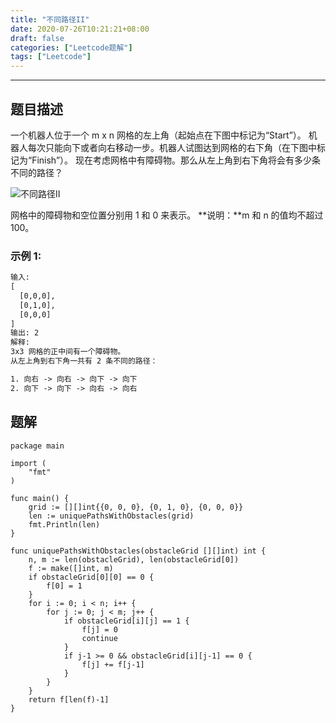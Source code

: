 ```yaml
---
title: "不同路径II"
date: 2020-07-26T10:21:21+08:00
draft: false
categories: ["Leetcode题解"]
tags: ["Leetcode"]
---
```


---

## 题目描述

一个机器人位于一个 m x n 网格的左上角（起始点在下图中标记为“Start”）。
机器人每次只能向下或者向右移动一步。机器人试图达到网格的右下角（在下图中标记为“Finish”）。
现在考虑网格中有障碍物。那么从左上角到右下角将会有多少条不同的路径？

![不同路径II](http://file.yeqiongzhou.top/unique-paths-ii.jpg)

网格中的障碍物和空位置分别用 1 和 0 来表示。
**说明：**m 和 n 的值均不超过 100。

### 示例 1:

``` html
输入:
[
  [0,0,0],
  [0,1,0],
  [0,0,0]
]
输出: 2
解释:
3x3 网格的正中间有一个障碍物。
从左上角到右下角一共有 2 条不同的路径：

1. 向右 -> 向右 -> 向下 -> 向下
2. 向下 -> 向下 -> 向右 -> 向右

```

## 题解

``` golang
package main

import (
	"fmt"
)

func main() {
	grid := [][]int{{0, 0, 0}, {0, 1, 0}, {0, 0, 0}}
	len := uniquePathsWithObstacles(grid)
	fmt.Println(len)
}

func uniquePathsWithObstacles(obstacleGrid [][]int) int {
	n, m := len(obstacleGrid), len(obstacleGrid[0])
	f := make([]int, m)
	if obstacleGrid[0][0] == 0 {
		f[0] = 1
	}
	for i := 0; i < n; i++ {
		for j := 0; j < m; j++ {
			if obstacleGrid[i][j] == 1 {
				f[j] = 0
				continue
			}
			if j-1 >= 0 && obstacleGrid[i][j-1] == 0 {
				f[j] += f[j-1]
			}
		}
	}
	return f[len(f)-1]
}
```
